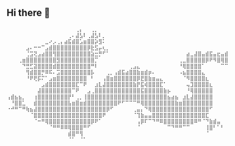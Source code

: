 ## Hi there 👋

<!--
**NotAnSJWMember/notansjwmember** is a ✨ _special_ ✨ repository because its `README.md` (this file) appears on your GitHub profile.

Here are some ideas to get you started:

- 🔭 I’m currently working on ...
- 🌱 I’m currently learning ...
- 👯 I’m looking to collaborate on ...
- 🤔 I’m looking for help with ...
- 💬 Ask me about ...
- 📫 How to reach me: ...
- 😄 Pronouns: ...
- ⚡ Fun fact: ...
-->

```
⠀⠀⠀⠀⠀⠀⠀⠀⠀⠀⠀⠀⠀⠀⠀⠀⠀⠀⢀⡄⠀⠀⢀⡀⠀⠀⠀⠀⠀⠀⠀⠀⠀⠀⠀⠀⠀⠀⠀⠀⠀⠀⠀⠀⠀⠀⠀⠀⠀⠀⠀⠀⠀⠀⠀⠀⠀⠀⠀⠀⠀⠀
⠀⠀⠀⠀⠀⠀⠀⠀⠀⠀⠀⠀⠀⠀⠀⠀⢀⠄⣼⣣⠇⢀⣼⣣⠇⡀⠀⠀⠀⠀⠀⠀⠀⠀⠀⠀⠀⠀⠀⠀⠀⠀⠀⠀⠀⠀⠀⠀⠀⠀⠀⠀⠀⠀⠀⠀⠀⠀⠀⠀⠀⠀
⠀⠀⠀⠀⠀⠀⠀⠀⠀⠀⣀⠔⡠⢀⡄⣴⣯⣾⣿⣡⣶⣿⣿⡵⣻⠅⠀⠀⠀⠀⠀⠀⠀⠀⠀⠀⠀⠀⠀⠀⠀⠀⠀⠀⠀⠀⠀⠀⠀⠀⠀⠀⠀⠀⠀⠀⠀⠀⠀⠀⠀⠀
⠀⠀⠀⠀⠀⣠⠄⠒⠒⠉⣠⣾⣿⣿⣿⣿⣿⣿⣿⣿⣿⡿⣗⣫⡤⢆⡀⠀⠀⠀⠀⠀⠀⠀⠀⠀⠀⠀⠀⠀⠀⠀⠀⠀⠀⠀⠀⠀⠀⠀⠀⠀⠀⠀⠀⠀⠀⠀⠀⠀⠀⠀
⠀⠀⠀⠀⠀⢈⣩⢝⣠⣴⣿⣿⢻⣿⣿⣿⣿⣿⣿⣿⣿⣿⣵⣒⡛⠋⠁⠀⠀⠀⠀⠀⠀⠀⠀⠀⠀⠀⠀⠀⠀⠀⠀⠀⠀⠀⠀⣴⣀⣼⣿⣤⣾⣯⣤⣖⣤⣾⣕⣺⠭⠀
⠀⠀⠀⢀⣶⣿⣿⣿⣿⣿⣿⣿⣿⣻⣿⣿⣿⣿⣿⣿⣿⣿⣿⡉⠀⠀⠀⠀⠀⠀⠀⠀⠀⠀⠀⠀⠀⠀⠀⠀⠀⠀⠀⠀⠀⢀⣀⣿⣿⣿⣿⣿⡿⠟⠻⣿⢿⣿⣿⣿⣋⠅
⠀⠀⠀⠀⠙⣛⣋⣽⣿⣿⣿⣿⣾⣿⣿⣿⣿⣿⣿⣿⣿⣿⠛⠇⠀⠀⠀⠀⠀⠀⠀⠀⢀⣠⣄⠀⠀⠀⠀⠀⠀⠀⠀⠀⠀⠘⢿⣿⣿⣿⣿⠁⠀⠀⠀⠀⠉⠉⠛⠀⠀⠀
⠀⠀⠀⠀⠀⢻⣾⣿⣿⡛⠿⠯⠄⣩⣿⣿⣿⣿⣿⣿⣿⣿⡧⠀⠀⠀⢀⡀⢠⣾⣯⣴⣿⣿⣷⣶⣾⡶⠄⠀⠀⠀⠀⠀⠀⠠⣦⣿⣿⣿⣿⣄⠀⠀⠀⠀⠀⠀⠀⠀⠀⠀
⠀⠀⠀⠀⠀⠘⠟⢟⡯⠍⠁⣠⣶⣿⣿⣿⣿⣿⣿⣿⣿⠀⠃⠀⠀⢠⣿⣶⣿⣿⣿⣿⣿⣿⡿⣟⣿⣷⣶⣤⣄⠀⠀⠀⠀⠀⠈⠻⣿⣿⣿⣿⣆⠀⠀⠀⠀⠀⠀⠀⠀⠀
⠀⠀⠀⠀⠀⠀⠀⠀⠀⣠⣾⣿⣿⣿⣿⣿⣿⣿⣏⠉⠟⠀⠀⣰⣇⣼⣿⣿⣿⣿⣿⣿⣿⣷⡟⣯⢾⣿⣿⣿⣏⠁⠀⠀⠀⠀⠀⢤⣹⣿⣿⣿⣿⣆⠀⠀⠀⠀⠀⠀⠀⠀
⠀⠀⠀⠀⠀⠀⠀⠀⣼⣿⣿⣿⣿⣿⣿⣿⣿⠉⠟⠀⠀⣠⢀⣿⣿⣿⣿⣿⣿⣿⣿⣿⣿⣿⣿⣯⣿⣿⣿⣿⣿⣷⡦⠀⠀⠀⠀⠘⢿⣿⣿⣿⣿⣿⠀⠀⠀⠀⠀⠀⠀⠀
⢠⣾⣦⣦⡀⠀⠀⢰⣿⣿⣿⣿⣿⣿⣿⣿⡟⠃⢀⡀⢸⣿⣿⣿⣿⣿⣿⣿⣿⣿⣿⣿⣿⣿⣿⣿⣿⣿⣿⣿⣿⣿⣦⣴⣦⠀⣰⣇⣼⣿⣿⣿⣿⣿⠀⠀⠀⠀⠀⠀⠀⠀
⠀⠘⣿⣿⣁⠀⠀⣾⣿⣿⣿⣿⣿⣿⣿⣿⣧⣶⣿⣶⣾⣿⣿⣿⣿⣿⣿⣿⣿⠟⠋⠉⠉⠉⠛⢿⣿⣿⣿⣿⣿⣿⣿⣿⣷⣶⣿⣿⣿⣿⣿⣿⣿⣿⠀⠀⠀⠀⠀⠀⠀⠀
⠐⠚⠛⠉⠛⢷⣦⣼⣿⣿⣿⣿⣿⣿⣿⣿⣿⣿⣿⣿⣿⣿⣿⣿⣿⣿⡿⠋⠀⠀⠀⠀⠀⢀⣤⡄⠙⢿⣿⣿⣿⣿⣿⣿⣿⣿⣿⣿⣿⣿⣿⣿⣿⠋⠀⠀⠀⠀⠀⠀⠀⠀
⠀⠀⠀⠀⠀⠀⠈⣿⣿⣿⣿⣿⣿⣿⣿⣿⣿⣿⣿⣿⣿⣿⣿⣿⣿⠟⠀⠀⠀⠀⠀⠀⠀⠈⢹⣷⣤⣤⣿⣿⣿⣿⣿⣿⣿⣿⣿⣿⣿⣿⣿⣿⣏⠀⠀⠀⠀⠀⠀⠀⠀⠀
⠀⠀⠀⠀⠀⠀⠀⠈⠒⠛⢿⣿⣿⣿⣿⣿⣿⣿⣿⣿⣿⣿⡿⠟⠁⠀⠀⠀⠀⠀⠀⠀⠀⠀⢠⡿⠏⠉⠙⠛⠿⣿⣿⣿⣿⣿⣿⣿⣿⠿⠛⠈⠙⣷⣾⣤⠀⠀⠀⠀⠀⠀
⠀⠀⠀⠀⠀⠀⠀⠀⠀⠀⠀⠈⠛⠛⠿⠿⢿⣿⣿⣿⠛⠋⠀⠀⠀⠀⠀⠀⠀⠀⠀⠀⠀⠀⠈⠀⠀⠀⠀⠀⠀⠀⠉⠙⠛⠛⠉⠉⠀⠀⠀⠀⢸⣿⠃⠁⠃⠀⠀⠀⠀⠀
⠀⠀⠀⠀⠀⠀⠀⠀⠀⠀⠀⠀⠀⠀⠀⠀⣾⣿⠛⢻⠀⠀⠀⠀⠀⠀⠀⠀⠀⠀⠀⠀⠀⠀⠀⠀⠀⠀⠀⠀⠀⠀⠀⠀⠀⠀⠀⠀⠀⠀⠀⠀⠈⠀⠀⠀⠀⠀⠀⠀⠀⠀
⠀⠀⠀⠀⠀⠀⠀⠀⠀⠀⠀⠀⠀⠀⠀⠀⠈⠁⠀⠈⠁⠀⠀⠀⠀⠀⠀⠀⠀⠀⠀⠀⠀⠀⠀⠀⠀⠀⠀⠀⠀⠀⠀⠀⠀⠀⠀⠀⠀⠀⠀⠀⠀⠀⠀⠀⠀⠀⠀⠀⠀⠀
```
